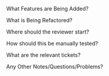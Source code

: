 What Features are Being Added?

What is Being Refactored?

Where should the reviewer start?

How should this be manually tested?

What are the relevant tickets?

Any Other Notes/Questions/Problems?
